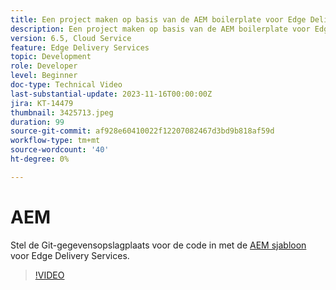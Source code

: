 ```yaml
---
title: Een project maken op basis van de AEM boilerplate voor Edge Delivery Services
description: Een project maken op basis van de AEM boilerplate voor Edge Delivery Services
version: 6.5, Cloud Service
feature: Edge Delivery Services
topic: Development
role: Developer
level: Beginner
doc-type: Technical Video
last-substantial-update: 2023-11-16T00:00:00Z
jira: KT-14479
thumbnail: 3425713.jpeg
duration: 99
source-git-commit: af928e60410022f12207082467d3bd9b818af59d
workflow-type: tm+mt
source-wordcount: '40'
ht-degree: 0%

---
```



# AEM

Stel de Git-gegevensopslagplaats voor de code in met de [AEM sjabloon](https://github.com/adobe/aem-boilerplate) voor Edge Delivery Services.

>[!VIDEO](https://video.tv.adobe.com/v/3425713/?learn=on)
